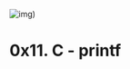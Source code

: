 ![img)](https://www.journaldev.com/wp-content/uploads/2020/08/C-printf-function.png)

# 0x11. C - printf

